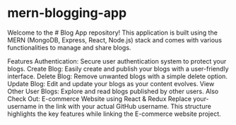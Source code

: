 # mern-blogging-app
Welcome to the # Blog App repository! This application is built using the MERN (MongoDB, Express, React, Node.js) stack and comes with various functionalities to manage and share blogs.

Features
Authentication: Secure user authentication system to protect your blogs.
Create Blog: Easily create and publish your blogs with a user-friendly interface.
Delete Blog: Remove unwanted blogs with a simple delete option.
Update Blog: Edit and update your blogs as your content evolves.
View Other User Blogs: Explore and read blogs published by other users.
Also Check Out:
E-commerce Website using React & Redux
Replace your-username in the link with your actual GitHub username. This structure highlights the key features while linking the E-commerce website project.
